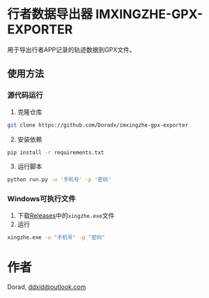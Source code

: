 # 行者数据导出器 IMXINGZHE-GPX-EXPORTER

用于导出行者APP记录的轨迹数据到GPX文件。

## 使用方法

### 源代码运行

1. 克隆仓库
```bash
git clone https://github.com/Doradx/imxingzhe-gpx-exporter
```
2. 安装依赖
```bash
pip install -r requirements.txt
```

3. 运行脚本

```bash
python run.py -u '手机号' -p '密码'
```

### Windows可执行文件
1. 下载[Releases](https://github.com/Doradx/imxingzhe-gpx-exporter/releases)中的`xingzhe.exe`文件
2. 运行
```bash
xingzhe.exe -u "手机号" -p "密码"
```

# 作者
Dorad, ddxid@outlook.com